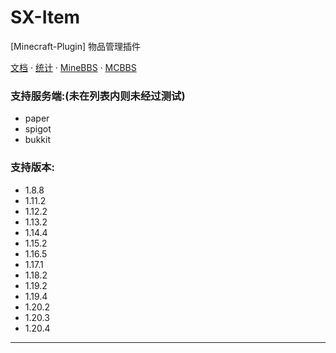 # SX-Item

[Minecraft-Plugin] 物品管理插件

[文档](https://ray_hughes.gitee.io/fx-blog/2023/08/24/SX-Item/#) ·
[统计](https://bstats.org/plugin/bukkit/SX-Item) ·
[MineBBS](https://www.minebbs.com/resources/sx-item-1-8-1-20-x.7252/) ·
[MCBBS](https://www.mcbbs.net/thread-1471655-1-1.html)

### 支持服务端:(未在列表内则未经过测试)

- paper
- spigot
- bukkit

### 支持版本:

- 1.8.8
- 1.11.2
- 1.12.2
- 1.13.2
- 1.14.4
- 1.15.2
- 1.16.5
- 1.17.1
- 1.18.2
- 1.19.2
- 1.19.4
- 1.20.2
- 1.20.3
- 1.20.4

***
